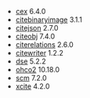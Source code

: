 

  - [cex](cex/api/edu/holycross/shot/cex/index.html) 6.4.0
  - [citebinaryimage](citebinaryimage/api/edu/holycross/shot/citebinaryimage/index.html) 3.1.1
  - [citejson](CITE-JSON/api/edu/holycross/shot/citejson/index.html) 2.7.0
  - [citeobj](citeobj/api/edu/holycross/shot/citeobj/index.html) 7.4.0
  - [citerelations](citerelations/api/edu/holycross/shot/citerelation/index.html) 2.6.0
  - [citewriter](citewriter/api/edu/furman/classics/citewriter/index.html) 1.2.2
  - [dse](dse/api/edu/holycross/shot/dse/index.html) 5.2.2
  - [ohco2](ohco2/api/edu/holycross/shot/ohco2/index.html) 10.18.0
  - [scm](scm/api/edu/holycross/shot/scm/index.html) 7.2.0
  - [xcite](xcite/api/edu/holycross/shot/cite/index.html) 4.2.0
